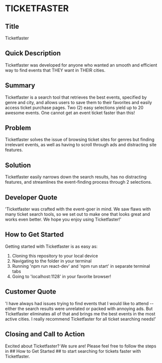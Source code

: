 # TICKETFASTER #

<!-- 
> This material was originally posted [here](http://www.quora.com/What-is-Amazons-approach-to-product-development-and-product-management). It is reproduced here for posterities sake.

There is an approach called "working backwards" that is widely used at Amazon. They work backwards from the customer, rather than starting with an idea for a product and trying to bolt customers onto it. While working backwards can be applied to any specific product decision, using this approach is especially important when developing new products or features.

For new initiatives a product manager typically starts by writing an internal press release announcing the finished product. The target audience for the press release is the new/updated product's customers, which can be retail customers or internal users of a tool or technology. Internal press releases are centered around the customer problem, how current solutions (internal or external) fail, and how the new product will blow away existing solutions.

If the benefits listed don't sound very interesting or exciting to customers, then perhaps they're not (and shouldn't be built). Instead, the product manager should keep iterating on the press release until they've come up with benefits that actually sound like benefits. Iterating on a press release is a lot less expensive than iterating on the product itself (and quicker!).

If the press release is more than a page and a half, it is probably too long. Keep it simple. 3-4 sentences for most paragraphs. Cut out the fat. Don't make it into a spec. You can accompany the press release with a FAQ that answers all of the other business or execution questions so the press release can stay focused on what the customer gets. My rule of thumb is that if the press release is hard to write, then the product is probably going to suck. Keep working at it until the outline for each paragraph flows. 

Oh, and I also like to write press-releases in what I call "Oprah-speak" for mainstream consumer products. Imagine you're sitting on Oprah's couch and have just explained the product to her, and then you listen as she explains it to her audience. That's "Oprah-speak", not "Geek-speak".

Once the project moves into development, the press release can be used as a touchstone; a guiding light. The product team can ask themselves, "Are we building what is in the press release?" If they find they're spending time building things that aren't in the press release (overbuilding), they need to ask themselves why. This keeps product development focused on achieving the customer benefits and not building extraneous stuff that takes longer to build, takes resources to maintain, and doesn't provide real customer benefit (at least not enough to warrant inclusion in the press release).
 -->
 
## Title ##
  Ticketfaster

## Quick Description ##
  Ticketfaster was developed for anyone who wanted an smooth and efficient way to find events that THEY want in THEIR cities.

## Summary ##
  Ticketfaster is a search tool that retrieves the best events, specified by genre and city, and allows users to save them to their favorites and easily access ticket purchase pages. Two (2) easy selections yield up to 20 awesome events. One cannot get an event ticket faster than this!

## Problem ##
  Ticketfaster solves the issue of browsing ticket sites for genres but finding irrelevant events, as well as having to scroll through ads and distracting site features.

## Solution ##
  Ticketfaster easily narrows down the search results, has no distracting features, and streamlines the event-finding process through 2 selections.

## Developer Quote ##
  'Ticketfaster was crafted with the event-goer in mind. We saw flaws with many ticket search tools, so we set out to make one that looks great and works even better. We hope you enjoy using Ticketfaster!'

## How to Get Started ##
  Getting started with Ticketfaster is as easy as:
  1. Cloning this repository to your local device
  2. Navigating to the folder in your terminal
  3. Running 'npm run react-dev' and 'npm run start' in separate terminal tabs
  4. Going to 'localhost:1128' in your favorite browser!

## Customer Quote ##
  'I have always had issues trying to find events that I would like to attend -- either the search results were unrelated or packed with annoying ads. But Ticketfaster eliminates all of that and brings me the best events in the most active cities. I really recommend Ticketfaster for all ticket searching needs!'
  
## Closing and Call to Action ##
  Excited about Ticketfaster? We sure are! Please feel free to follow the steps in ## How to Get Started ## to start searching for tickets faster with Ticketfaster.